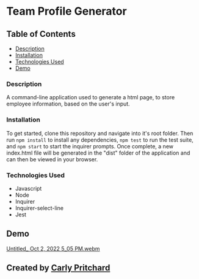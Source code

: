 # Team Profile Generator 

## Table of Contents 

- [Description](#description)
- [Installation](#installation)
- [Technologies Used](#technologies)
- [Demo](#demo)


### Description

A command-line application used to generate a html page, to store employee information, based on the user's input. 


### Installation

To get started, clone this repository and navigate into it's root folder. Then run `npm install` to install any dependencies, `npm test` to run the test suite, and `npm start` to start the inquirer prompts. Once complete, a new index.html file will be generated in the "dist" folder of the application and can then be viewed in your browser. 

### Technologies Used

- Javascript
- Node
- Inquirer
- Inquirer-select-line
- Jest


## Demo

[Untitled_ Oct 2, 2022 5_05 PM.webm](https://user-images.githubusercontent.com/103770316/193478673-b70c603c-2881-426e-a4a3-5f379619d8c3.webm)


## Created by [Carly Pritchard](https://github.com/cjpritch)
